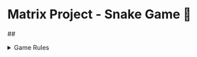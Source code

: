 # Matrix Project - Snake Game 🐍

##<details>
  <summary>Game Rules</summary>
  
  Text pentru regulile jocului.

</details> 

